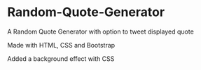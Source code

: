 # Random-Quote-Generator

<p>A Random Quote Generator with option to tweet displayed quote</p>

<p>Made with HTML, CSS and Bootstrap</p>

<p>Added a background effect with CSS</p>
